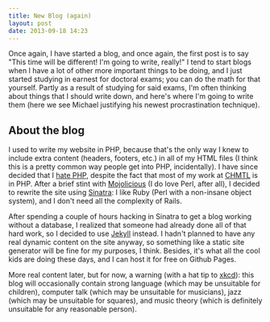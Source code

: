 ```yaml
---
title: New Blog (again)
layout: post
date: 2013-09-18 14:23
---
```


Once again, I have started a blog, and once again, the first post is to say
"This time will be different! I'm going to write, really!" I tend to start
blogs when I have a lot of other more important  things to be doing, and I
just started studying in earnest for doctoral exams; you can do the math for
that yourself. Partly as a result of studying for said exams, I'm often
thinking about things that I should write down, and here's where I'm going to
write them (here we see Michael justifying his newest procrastination
technique).

## About the blog

I used to write my website in PHP, because that's the only way I knew to
include extra content (headers, footers, etc.) in all of my HTML files (I
think this is a pretty common way people get into PHP, incidentally). I have
since decided that I [hate PHP](http://me.veekun.com/blog/2012/04/09/php-a-fractal-of-bad-design/),
despite the fact that most of my work at [CHMTL](//chmtl.indiana.edu) is in
PHP. After a brief stint with [Mojolicious](//mojolicio.us) (I do love Perl,
after all), I decided to rewrite the site using [Sinatra](//sinatrarb.com): I
like Ruby (Perl with a non-insane object system), and I don't need all the
complexity of Rails.

After spending a couple of hours hacking in Sinatra to get a blog working
without a database, I realized that someone had already done all of that hard
work, so I decided to use [Jekyll](//jekyllrb.com) instead. I hadn't planned
to have any real dynamic content on the site anyway, so something like a
static site generator will be fine for my purposes, I think. Besides, it's
what all the cool kids are doing these days, and I can host it for free on
Github Pages.

More real content later, but for now, a warning (with a hat tip to
[xkcd](//xkcd.com)): this blog will occasionally contain strong language
(which may be unsuitable for children), computer talk (which may be unsuitable
for musicians), jazz (which may be unsuitable for squares), and music theory
(which is definitely unsuitable for any reasonable person).

